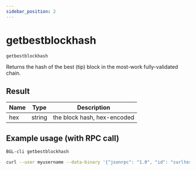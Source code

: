 ```yaml
---
sidebar_position: 2
---
```

# getbestblockhash

`getbestblockhash`

Returns the hash of the best (tip) block in the most-work fully-validated chain.

## Result

| Name | Type   | Description                 |
| ---- | ------ | --------------------------- |
| hex  | string | the block hash, hex-encoded |

## Example usage (with RPC call)

```sh
BGL-cli getbestblockhash
```

```sh
curl --user myusername --data-binary '{"jsonrpc": "1.0", "id": "curltest", "method": "getbestblockhash", "params": []}' -H 'content-type: text/plain;' http://127.0.0.1:8334/
```